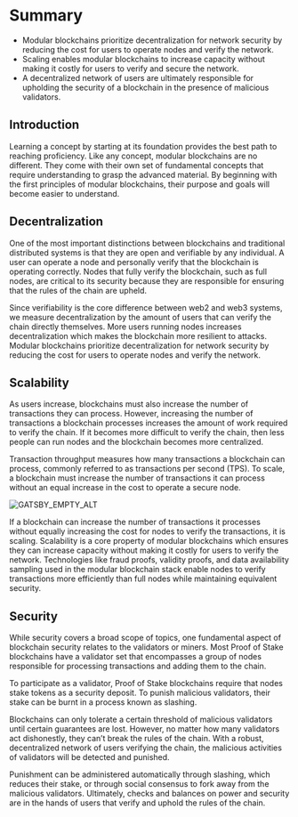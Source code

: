 # Summary

- Modular blockchains prioritize decentralization
for network security by reducing the cost for users
to operate nodes and verify the network.
- Scaling enables modular blockchains to increase
capacity without making it costly for users to
verify and secure the network.
- A decentralized network of users are ultimately
responsible for upholding the security of a
blockchain in the presence of malicious validators.

## Introduction

Learning a concept by starting at its foundation
provides the best path to reaching proficiency.
Like any concept, modular blockchains are no different.
They come with their own set of fundamental concepts
that require understanding to grasp the advanced
material. By beginning with the first principles
of modular blockchains, their purpose and goals
will become easier to understand.

## Decentralization

One of the most important distinctions between
blockchains and traditional distributed systems
is that they are open and verifiable by any
individual. A user can operate a node and personally
verify that the blockchain is operating correctly.
Nodes that fully verify the blockchain, such as
full nodes, are critical to its security because
they are responsible for ensuring that the rules
of the chain are upheld.

Since verifiability is the core difference between
web2 and web3 systems, we measure decentralization
by the amount of users that can verify the chain
directly themselves. More users running nodes
increases decentralization which makes the
blockchain more resilient to attacks. Modular
blockchains prioritize decentralization for
network security by reducing the cost for users
to operate nodes and verify the network.

## Scalability

As users increase, blockchains must also increase
the number of transactions they can process.
However, increasing the number of transactions
a blockchain processes increases the amount of
work required to verify the chain. If it becomes
more difficult to verify the chain, then less
people can run nodes and the blockchain becomes
more centralized.

Transaction throughput measures how many transactions
a blockchain can process, commonly referred to as
transactions per second (TPS). To scale, a blockchain
must increase the number of transactions it can
process without an equal increase in the cost to
operate a secure node.

![GATSBY_EMPTY_ALT](/img/learn-modular/article-5-image-1.png)

If a blockchain can increase the number of transactions
it processes without equally increasing the cost for
nodes to verify the transactions, it is scaling.
Scalability is a core property of modular blockchains
which ensures they can increase capacity without making
it costly for users to verify the network. Technologies
like fraud proofs, validity proofs, and data
availability sampling used in the modular blockchain
stack enable nodes to verify transactions more
efficiently than full nodes while maintaining
equivalent security.

## Security

While security covers a broad scope of topics,
one fundamental aspect of blockchain security
relates to the validators or miners. Most Proof
of Stake blockchains have a validator set that
encompasses a group of nodes responsible for
processing transactions and adding them to the
chain.

To participate as a validator, Proof of
Stake blockchains require that nodes stake
tokens as a security deposit. To punish
malicious validators, their stake can be
burnt in a process known as slashing.

Blockchains can only tolerate a certain
threshold of malicious validators until certain
guarantees are lost. However, no matter how
many validators act dishonestly, they can’t
break the rules of the chain. With a robust,
decentralized network of users verifying the
chain, the malicious activities of validators
will be detected and punished.

Punishment can be administered automatically
through slashing, which reduces their stake,
or through social consensus to fork away from
the malicious validators. Ultimately, checks
and balances on power and security are in the
hands of users that verify and uphold the rules
of the chain.
